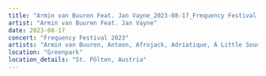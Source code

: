 ```yaml
---
title: "Armin van Buuren Feat. Jan Vayne_2023-08-17_Frequency Festival 2023"
artist: "Armin van Buuren Feat. Jan Vayne"
date: 2023-08-17
concert: "Frequency Festival 2023"
artists: "Armin van Buuren, Antoon, Afrojack, Adriatique, A Little Sound, Alligatoah, 12th Planet, 01099, Argy, Alesso, Adam Beyer, Ahmed Helmy, Agents Of Time, AlleFarben, Allen Watts, Bru-C"
location: "Greenpark"
location_details: "St. Pölten, Austria"
---
```

